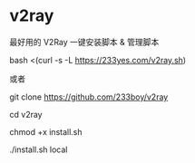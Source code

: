# v2ray
最好用的 V2Ray 一键安装脚本 &amp; 管理脚本



bash <(curl -s -L https://233yes.com/v2ray.sh)

或者

git clone https://github.com/233boy/v2ray

cd v2ray

chmod +x install.sh

./install.sh local
